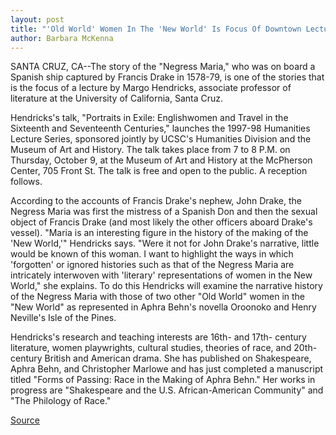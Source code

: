 ```yaml
---
layout: post
title: "'Old World' Women In The 'New World' Is Focus Of Downtown Lecture"
author: Barbara McKenna
---
```


SANTA CRUZ, CA--The story of the "Negress Maria," who was on board a  Spanish ship captured by Francis Drake in 1578-79, is one of the stories  that is the focus of a lecture by Margo Hendricks, associate professor of  literature at the University of California, Santa Cruz.

Hendricks's talk, "Portraits in Exile: Englishwomen and Travel in the  Sixteenth and Seventeenth Centuries," launches the 1997-98 Humanities  Lecture Series, sponsored jointly by UCSC's Humanities Division and the  Museum of Art and History. The talk takes place from 7 to 8 P.M. on Thursday,  October 9, at the Museum of Art and History at the McPherson Center, 705  Front St. The talk is free and open to the public. A reception follows.

According to the accounts of Francis Drake's nephew, John Drake, the  Negress Maria was first the mistress of a Spanish Don and then the sexual  object of Francis Drake (and most likely the other officers aboard Drake's  vessel). "Maria is an interesting figure in the history of the making of the  'New World,'" Hendricks says. "Were it not for John Drake's narrative, little  would be known of this woman. I want to highlight the ways in which  'forgotten' or ignored histories such as that of the Negress Maria are  intricately interwoven with 'literary' representations of women in the New  World," she explains. To do this Hendricks will examine the narrative history  of the Negress Maria with those of two other "Old World" women in the "New  World" as represented in Aphra Behn's novella Oroonoko and Henry Neville's  Isle of the Pines.

Hendricks's research and teaching interests are 16th- and 17th- century literature, women playwrights, cultural studies, theories of race,  and 20th-century British and American drama. She has published on  Shakespeare, Aphra Behn, and Christopher Marlowe and has just completed a  manuscript titled "Forms of Passing: Race in the Making of Aphra Behn." Her  works in progress are "Shakespeare and the U.S. African-American  Community" and "The Philology of Race."

[Source](http://www1.ucsc.edu/news_events/press_releases/archive/97-98/10-97/100197-Old_world_women_in.html "Permalink to 100197-Old_world_women_in")

